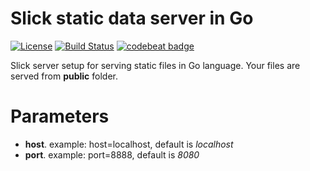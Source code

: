 # Slick static data server in Go

[![License](https://img.shields.io/badge/license-MIT-orange.svg?style=flat)](https://opensource.org/licenses/MIT)
[![Build Status](https://travis-ci.org/wlsc/go-slick-static-data-server.svg?branch=master)](https://travis-ci.org/wlsc/go-slick-static-data-server)
[![codebeat badge](https://codebeat.co/badges/e3e6dc47-d3b3-4051-92de-e54656903489)](https://codebeat.co/projects/github-com-wlsc-go-slick-static-data-server)

Slick server setup for serving static files in Go language. 
Your files are served from **public** folder.

# Parameters

* **host**. example: host=localhost, default is *localhost*
* **port**. example: port=8888, default is *8080*
